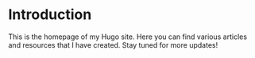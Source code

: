 # Introduction
This is the homepage of my Hugo site. Here you can find various articles and resources that I have created. Stay tuned for more updates!